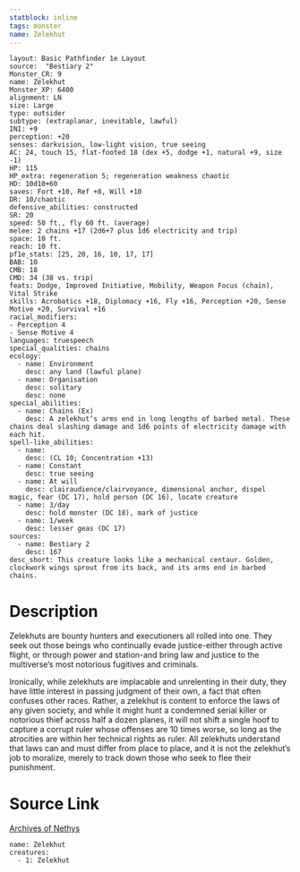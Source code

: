 ```yaml
---
statblock: inline
tags: monster
name: Zelekhut
---
```

```statblock
layout: Basic Pathfinder 1e Layout
source:  "Bestiary 2"
Monster_CR: 9
name: Zelekhut
Monster_XP: 6400
alignment: LN
size: Large
type: outsider
subtype: (extraplanar, inevitable, lawful)
INI: +9
perception: +20
senses: darkvision, low-light vision, true seeing
AC: 24, touch 15, flat-footed 18 (dex +5, dodge +1, natural +9, size -1)
HP: 115
HP_extra: regeneration 5; regeneration weakness chaotic
HD: 10d10+60
saves: Fort +10, Ref +8, Will +10
DR: 10/chaotic
defensive_abilities: constructed
SR: 20
speed: 50 ft., fly 60 ft. (average)
melee: 2 chains +17 (2d6+7 plus 1d6 electricity and trip)
space: 10 ft.
reach: 10 ft.
pf1e_stats: [25, 20, 16, 10, 17, 17]
BAB: 10
CMB: 18
CMD: 34 (38 vs. trip)
feats: Dodge, Improved Initiative, Mobility, Weapon Focus (chain), Vital Strike
skills: Acrobatics +18, Diplomacy +16, Fly +16, Perception +20, Sense Motive +20, Survival +16
racial_modifiers:
- Perception 4
- Sense Motive 4
languages: truespeech
special_qualities: chains
ecology:
  - name: Environment
    desc: any land (lawful plane)
  - name: Organisation
    desc: solitary
    desc: none
special_abilities:
  - name: Chains (Ex)
    desc: A zelekhut’s arms end in long lengths of barbed metal. These chains deal slashing damage and 1d6 points of electricity damage with each hit.
spell-like_abilities:
  - name:
    desc: (CL 10; Concentration +13)
  - name: Constant
    desc: true seeing
  - name: At will
    desc: clairaudience/clairvoyance, dimensional anchor, dispel magic, fear (DC 17), hold person (DC 16), locate creature
  - name: 3/day
    desc: hold monster (DC 18), mark of justice
  - name: 1/week
    desc: lesser geas (DC 17)
sources:
  - name: Bestiary 2
    desc: 167
desc_short: This creature looks like a mechanical centaur. Golden, clockwork wings sprout from its back, and its arms end in barbed chains.
```
# Description
Zelekhuts are bounty hunters and executioners all rolled into one. They seek out those beings who continually evade justice-either through active flight, or through power and station-and bring law and justice to the multiverse’s most notorious fugitives and criminals.

Ironically, while zelekhuts are implacable and unrelenting in their duty, they have little interest in passing judgment of their own, a fact that often confuses other races. Rather, a zelekhut is content to enforce the laws of any given society, and while it might hunt a condemned serial killer or notorious thief across half a dozen planes, it will not shift a single hoof to capture a corrupt ruler whose offenses are 10 times worse, so long as the atrocities are within her technical rights as ruler. All zelekhuts understand that laws can and must differ from place to place, and it is not the zelekhut’s job to moralize, merely to track down those who seek to flee their punishment.
# Source Link
[Archives of Nethys](https://aonprd.com/MonsterDisplay.aspx?ItemName=Zelekhut)
```encounter-table
name: Zelekhut
creatures:
  - 1: Zelekhut
```

